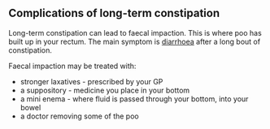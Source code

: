 ## Complications of long-term constipation

Long-term constipation can lead to faecal impaction. This is where poo has built up in your rectum.
The main symptom is [diarrhoea](/conditions/diarrhoea/)
after a long bout of constipation.

Faecal impaction may be treated with:

- stronger laxatives - prescribed by your GP
- a suppository - medicine you place in your bottom
- a mini enema - where fluid is passed through your bottom, into your bowel
- a doctor removing some of the poo
